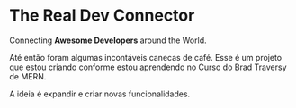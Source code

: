 # The Real Dev Connector
Connecting **Awesome Developers** around the World.

Até então foram algumas incontáveis canecas de café. Esse é um projeto que estou criando conforme estou aprendendo no Curso do Brad Traversy de MERN. 

A ideia é expandir e criar novas funcionalidades. 
